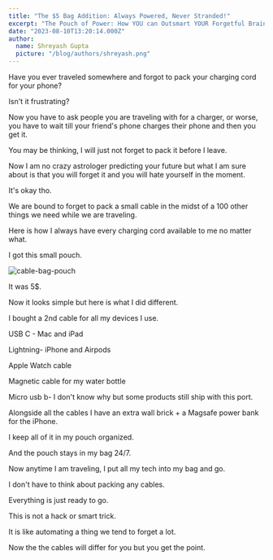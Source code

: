 ```yaml
---
title: "The $5 Bag Addition: Always Powered, Never Stranded!"
excerpt: "The Pouch of Power: How YOU can Outsmart YOUR Forgetful Brain"
date: "2023-08-10T13:20:14.000Z"
author:
  name: Shreyash Gupta
  picture: "/blog/authors/shreyash.png"
---
```


Have you ever traveled somewhere and forgot to pack your charging cord for your phone?

Isn't it frustrating?

Now you have to ask people you are traveling with for a charger, or worse, you have to wait till your friend's phone charges their phone and then you get it.

You may be thinking, I will just not forget to pack it before I leave.

Now I am no crazy astrologer predicting your future but what I am sure about is that you will forget it and you will hate yourself in the moment.

It's okay tho.

We are bound to forget to pack a small cable in the midst of a 100 other things we need while we are traveling.

Here is how I always have every charging cord available to me no matter what.

I got this small pouch.

![cable-bag-pouch](/blog/content/cable-bag-pouch.jpg)

It was 5$.

Now it looks simple but here is what I did different.

I bought a 2nd cable for all my devices I use.

USB C - Mac and iPad

Lightning- iPhone and Airpods

Apple Watch cable

Magnetic cable for my water bottle

Micro usb b- I don't know why but some products still ship with this port.

Alongside all the cables I have an extra wall brick + a Magsafe power bank for the iPhone.

I keep all of it in my pouch organized.

And the pouch stays in my bag 24/7.

Now anytime I am traveling, I put all my tech into my bag and go.

I don't have to think about packing any cables.

Everything is just ready to go.

This is not a hack or smart trick.

It is like automating a thing we tend to forget a lot.

Now the the cables will differ for you but you get the point. 
